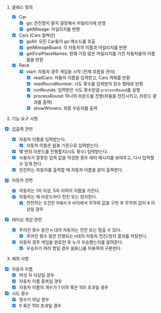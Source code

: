 1. 클래스 정의

   - [x] Car
     - [x] go: 전진할지 말지 결정해서 마일리지에 반영
     - [x] getMileage: 마일리지를 반환
   - [x] Cars (Cars 컬렉션)
     - [x] goAll: 모든 Car들의 go 메소드를 호출
     - [x] getMileageBoard: 각 자동차의 이름과 마일리지를 반환
     - [x] getFirstPlaceNames: 현재 가장 많은 마일리지를 가진 자동차들의 이름들을 반환
   - [x] Race
     - [x] start: 자동차 경주 게임을 시작 (전체 흐름을 관리)
       - [x] readCars: 차들의 이름을 입력받고, Cars 객체를 반환
       - [x] readRoundNumber: 시도 횟수를 입력받아 정수 형태로 반환
       - [x] runRounds: 입력받은 시도 횟수만큼 `processRound`를 실행
       - [x] processRound: 하나의 라운드를 진행(차들을 전진시키고, 라운드 결과를 출력)
       - [x] showWinners: 최종 우승자를 출력

2. 기능 요구 사항

- [x] 입출력 관련

  - [x] 자동차 이름을 입력받는다.
    - [x] 자동차 이름은 쉼표 기준으로 입력받는다.
  - [x] 몇 번의 라운드를 진행할지(시도 횟수) 입력받는다.
  - [x] 사용자가 잘못된 입력 값을 작성한 경우 에러 메시지를 보여주고, 다시 입력할 수 있게 한다.
  - [x] 전진하는 자동차를 출력할 때 자동차 이름을 같이 출력한다.

- [x] 자동차 관련

  - [x] 자동차는 1자 이상, 5자 이하의 이름을 가진다.
  - [x] 자동차는 매 라운드마다 전진 또는 정지한다.
    - [x] 전진하는 조건은 0에서 9 사이에서 무작위 값을 구한 후 무작위 값이 4 이상일 경우

- [x] 레이싱 게임 관련
  - [x] 주어진 횟수 동안 n 대의 자동차는 전진 또는 멈출 수 있다.
    - [x] 주어진 횟수 동안 진행되는 n대의 자동차 전진/정지 결과를 저장한다.
  - [x] 자동차 경주 게임을 완료한 후 누가 우승했는지를 알려준다.
    - [x] 우승자가 여러 명일 경우 쉼표(,)를 이용하여 구분한다.

3. 예외 사항

- [x] 자동차 이름
  - [x] 여섯 자 이상일 경우
  - [x] 자동차 이름 중복일 경우
  - [x] 자동차 이름의 개수가 1 이하 혹은 100 초과일 경우
- [x] 시도 횟수
  - [x] 정수가 아닐 경우
  - [x] 0 혹은 100 초과일 경우
